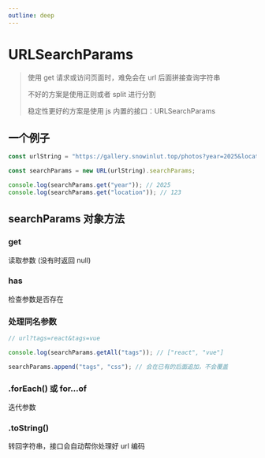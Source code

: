 ```yaml
---
outline: deep
---
```


# URLSearchParams

> 使用 get 请求或访问页面时，难免会在 url 后面拼接查询字符串
>
> 不好的方案是使用正则或者 split 进行分割
>
> 稳定性更好的方案是使用 js 内置的接口：URLSearchParams

## 一个例子

```js
const urlString = "https://gallery.snowinlut.top/photos?year=2025&location=123";

const searchParams = new URL(urlString).searchParams;

console.log(searchParams.get("year")); // 2025
console.log(searchParams.get("location")); // 123
```

## searchParams 对象方法

### get

读取参数 (没有时返回 null)

### has

检查参数是否存在

### 处理同名参数

```js
// url?tags=react&tags=vue

console.log(searchParams.getAll("tags")); // ["react", "vue"]

searchParams.append("tags", "css"); // 会在已有的后面追加，不会覆盖
```

### .forEach() 或 for...of

迭代参数

### .toString()

转回字符串，接口会自动帮你处理好 url 编码